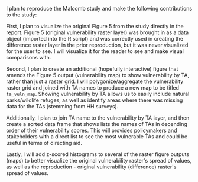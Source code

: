I plan to reproduce the Malcomb study and make the following contributions to the study:

First, I plan to visualize the original Figure 5 from the study directly in the report.  Figure 5 (original vulnerability raster layer) was brought in as a data object (imported into the R script) and was correctly used in creating the difference raster layer in the prior reproduction, but it was never visualized for the user to see.  I will visualize it for the reader to see and make visual comparisons with.

Second, I plan to create an additional (hopefully interactive) figure that amends the Figure 5 output (vulnerability map) to show vulnerability by TA, rather than just a raster grid.  I will polygonize/aggregate the vulnerability raster grid and joined with TA names to produce a new map to be titled `ta_vuln_map`.  Showing vulnerability by TA allows us to easily include natural parks/wildlife refuges, as well as identify areas where there was missing data for the TAs (stemming from HH surveys).

Additionally, I plan to join TA name to the vulnerability by TA layer, and then create a sorted data frame that shows lists the names of TAs in decending order of their vulnerability scores.  This will provides policymakers and stakeholders with a direct list to see the most vulnerable TAs and could be useful in terms of directing aid.

Lastly, I will add z-scored histograms to several of the raster figure outputs (maps) to better visualize the original vulnerability raster's spread of values, as well as the reproduction - original vulnerability (difference) raster's spread of values.
